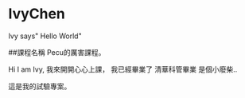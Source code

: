 # IvyChen
Ivy says" Hello World"

##課程名稱
Pecu的厲害課程。

Hi I am Ivy, 我來開開心心上課， 我已經畢業了 清華科管畢業 是個小廢柴..      


這是我的試驗專案。
